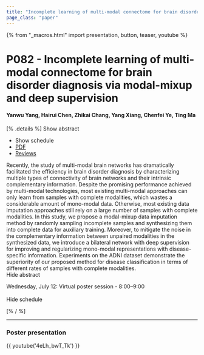 ```yaml
---
title: "Incomplete learning of multi-modal connectome for brain disorder diagnosis via modal-mixup and deep supervision"
page_class: "paper"
---
```


{% from "_macros.html" import presentation, button, teaser, youtube %}

# P082 - Incomplete learning of multi-modal connectome for brain disorder diagnosis via modal-mixup and deep supervision

#### Yanwu Yang, Hairui Chen, Zhikai Chang, Yang Xiang, Chenfei Ye, Ting Ma

[% .details %]
<a class="toggle_visibility" data-selector=".abstract" data-level="3">Show abstract</a>
- <a class="toggle_visibility" data-selector=".schedule" data-level="3">Show schedule</a>
- <a href="https://openreview.net/pdf?id=WjrcYNTPunQ">PDF</a>
- <a href="https://openreview.net/forum?id=WjrcYNTPunQ">Reviews</a>

<p>
    <span class="abstract">
        Recently, the study of multi-modal brain networks has dramatically facilitated the efficiency in brain disorder diagnosis by characterizing multiple types of connectivity of brain networks and their intrinsic complementary information. Despite the promising performance achieved by multi-modal technologies, most existing multi-modal approaches can only learn from samples with complete modalities, which wastes a considerable amount of mono-modal data. Otherwise, most existing data imputation approaches still rely on a large number of samples with complete modalities. In this study, we propose a modal-mixup data imputation method by randomly sampling incomplete samples and synthesizing them into complete data for auxiliary training. Moreover, to mitigate the noise in the complementary information between unpaired modalities in the synthesized data, we introduce a bilateral network with deep supervision for improving and regularizing mono-modal representations with disease-specific information. Experiments on the ADNI dataset demonstrate the superiority of our proposed method for disease classification in terms of different rates of samples with complete modalities.
        <br>
        <span class="actions"><a class="toggle_visibility" data-level="2">Hide abstract</a></span>
    </span>
</p>

<p>
    <span class="schedule">
        Wednesday, July 12: Virtual poster session - 8:00–9:00<br>
        <br>
        <span class="actions"><a class="toggle_visibility" data-level="2">Hide schedule</a></span>
    </span>
</p>
[% / %]

---


### Poster presentation
{{ youtube('4eLh_bwT_Tk') }}